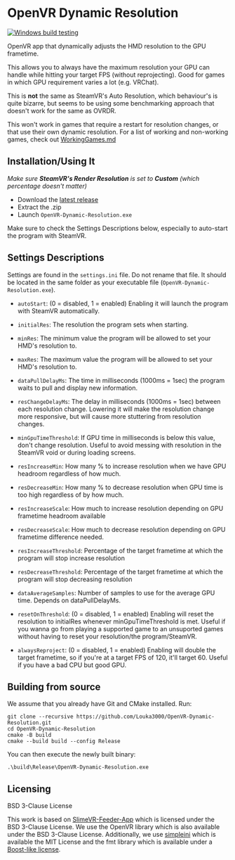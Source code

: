 # OpenVR Dynamic Resolution

[![Windows build testing](https://github.com/Louka3000/OpenVR-Dynamic-Resolution/actions/workflows/vs17.yml/badge.svg)](https://github.com/Louka3000/OpenVR-Dynamic-Resolution/actions/workflows/vs17.yml)

OpenVR app that dynamically adjusts the HMD resolution to the GPU frametime.

This allows you to always have the maximum resolution your GPU can handle while hitting your target FPS (without reprojecting). Good for games in which GPU requirement varies a lot (e.g. VRChat).

This is **not** the same as SteamVR's Auto Resolution, which behaviour's is quite bizarre, but seems to be using some benchmarking approach that doesn't work for the same as OVRDR.

This won't work in games that require a restart for resolution changes, or that use their own dynamic resolution. For a list of working and non-working games, check out [WorkingGames.md](WorkingGames.md)

## Installation/Using It

_Make sure **SteamVR's Render Resolution** is set to **Custom** (which percentage doesn't matter)_

- Download the [latest release ](https://github.com/Louka3000/OpenVR-Dynamic-Resolution/releases/latest/download/OpenVR-Dynamic-Resolution.zip)
- Extract the .zip
- Launch `OpenVR-Dynamic-Resolution.exe`

Make sure to check the Settings Descriptions below, especially to auto-start the program with SteamVR.

## Settings Descriptions

Settings are found in the `settings.ini` file. Do not rename that file. It should be located in the same folder as your executable file (`OpenVR-Dynamic-Resolution.exe`).

- `autoStart`: (0 = disabled, 1 = enabled) Enabling it will launch the program with SteamVR automatically.

- `initialRes`: The resolution the program sets when starting.

- `minRes`: The minimum value the program will be allowed to set your HMD's resolution to.

- `maxRes`: The maximum value the program will be allowed to set your HMD's resolution to.

- `dataPullDelayMs`: The time in milliseconds (1000ms = 1sec) the program waits to pull and display new information.

- `resChangeDelayMs`: The delay in milliseconds (1000ms = 1sec) between each resolution change. Lowering it will make the resolution change more responsive, but will cause more stuttering from resolution changes.

- `minGpuTimeThreshold`: If GPU time in milliseconds is below this value, don't change resolution. Useful to avoid messing with resolution in the SteamVR void or during loading screens.

- `resIncreaseMin`: How many % to increase resolution when we have GPU headroom regardless of how much.

- `resDecreaseMin`: How many % to decrease resolution when GPU time is too high regardless of by how much.

- `resIncreaseScale`: How much to increase resolution depending on GPU frametime headroom available

- `resDecreaseScale`: How much to decrease resolution depending on GPU frametime difference needed.

- `resIncreaseThreshold`: Percentage of the target frametime at which the program will stop increase resolution

- `resDecreaseThreshold`: Percentage of the target frametime at which the program will stop decreasing resolution

- `dataAverageSamples`: Number of samples to use for the average GPU time. Depends on dataPullDelayMs.

- `resetOnThreshold`: (0 = disabled, 1 = enabled) Enabling will reset the resolution to initialRes whenever minGpuTimeThreshold is met. Useful if you wanna go from playing a supported game to an unsuported games without having to reset your resolution/the program/SteamVR.

- `alwaysReproject`: (0 = disabled, 1 = enabled) Enabling will double the target frametime, so if you're at a target FPS of 120, it'll target 60. Useful if you have a bad CPU but good GPU.

## Building from source

We assume that you already have Git and CMake installed. Run:

```
git clone --recursive https://github.com/Louka3000/OpenVR-Dynamic-Resolution.git
cd OpenVR-Dynamic-Resolution
cmake -B build
cmake --build build --config Release
```

You can then execute the newly built binary:

```
.\build\Release\OpenVR-Dynamic-Resolution.exe
```

## Licensing

BSD 3-Clause License

This work is based on [SlimeVR-Feeder-App](https://github.com/SlimeVR/SlimeVR-Feeder-App) which is licensed under the BSD 3-Clause License. We use the OpenVR library which is also available under the BSD 3-Clause License. Additionally, we use [simpleini](https://github.com/brofield/simpleini) which is available the MIT License and the fmt library which is available under a [Boost-like license](https://github.com/fmtlib/fmt/blob/master/LICENSE.rst).

